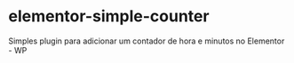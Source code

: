 # elementor-simple-counter
Simples plugin para adicionar um contador de hora e minutos no Elementor - WP
